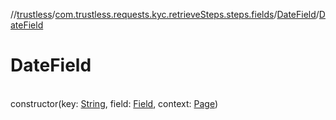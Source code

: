 //[trustless](../../../index.md)/[com.trustless.requests.kyc.retrieveSteps.steps.fields](../index.md)/[DateField](index.md)/[DateField](-date-field.md)

# DateField

\
constructor(key: [String](https://kotlinlang.org/api/latest/jvm/stdlib/kotlin/-string/index.html), field: [Field](../../com.trustless.requests.kyc.retrieveSteps/-field/index.md), context: [Page](../../com.trustless.requests.kyc.retrieveSteps.steps/-page/index.md))
